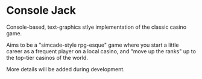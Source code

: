 # Console Jack
Console-based, text-graphics stlye implementation of the classic casino game.

Aims to be a "simcade-style rpg-esque" game where you start a little career as a frequent player on a local casino, and "move up the ranks" up to the top-tier casinos of the world.

More details will be added during development.
